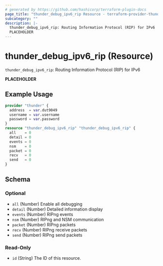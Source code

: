 ```yaml
---
# generated by https://github.com/hashicorp/terraform-plugin-docs
page_title: "thunder_debug_ipv6_rip Resource - terraform-provider-thunder"
subcategory: ""
description: |-
  thunder_debug_ipv6_rip: Routing Information Protocol (RIP) for IPv6
  PLACEHOLDER
---
```


# thunder_debug_ipv6_rip (Resource)

`thunder_debug_ipv6_rip`: Routing Information Protocol (RIP) for IPv6

__PLACEHOLDER__

## Example Usage

```terraform
provider "thunder" {
  address  = var.dut9049
  username = var.username
  password = var.password
}
resource "thunder_debug_ipv6_rip" "thunder_debug_ipv6_rip" {
  all    = 0
  detail = 0
  events = 0
  nsm    = 0
  packet = 0
  recv   = 0
  send   = 0
}
```

<!-- schema generated by tfplugindocs -->
## Schema

### Optional

- `all` (Number) Enable all debugging
- `detail` (Number) Detailed information display
- `events` (Number) RIPng events
- `nsm` (Number) RIPng and NSM communication
- `packet` (Number) RIPng packets
- `recv` (Number) RIPng receive packets
- `send` (Number) RIPng send packets

### Read-Only

- `id` (String) The ID of this resource.


